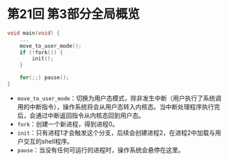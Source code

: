# 第21回 第3部分全局概览

```c
void main(void) {
    ...
    move_to_user_mode();
	if (!fork()) {		
		init();
	}

	for(;;) pause();
}
```

- `move_to_user_mode`：切换为用户态模式，除非发生中断（用户执行了系统调用的中断指令），操作系统将会从用户态转入内核态。当中断处理程序执行完后，会通过中断返回指令从内核态回到用户态。
- `fork`：创建一个新进程，得到进程0。
- `init`：只有进程1才会触发这个分支，后续会创建进程2，在进程2中加载与用户交互的shell程序。
- `pause`：当没有任何可运行的进程时，操作系统会悬停在这里。